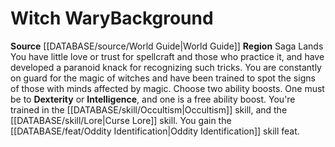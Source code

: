 ﻿---
id: '116'
name: Witch Wary
source: '[[DATABASE/source/World Guide|World Guide]]'
subcategory: regional

---
# Witch Wary<span class="item-type">Background</span>

**Source** [[DATABASE/source/World Guide|World Guide]] 
**Region** Saga Lands
You have little love or trust for spellcraft and those who practice it, and have developed a paranoid knack for recognizing such tricks. You are constantly on guard for the magic of witches and have been trained to spot the signs of those with minds affected by magic.
Choose two ability boosts. One must be to **Dexterity** or **Intelligence**, and one is a free ability boost.
You're trained in the [[DATABASE/skill/Occultism|Occultism]] skill, and the [[DATABASE/skill/Lore|Curse Lore]] skill. You gain the [[DATABASE/feat/Oddity Identification|Oddity Identification]] skill feat.